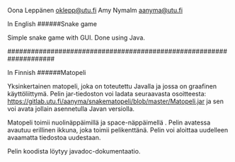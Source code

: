 
Oona Leppänen oklepp@utu.fi
Amy Nymalm aanyma@utu.fi

In English
######Snake game

Simple snake game with GUI. Done using Java.

####################################################################

In Finnish
######Matopeli

Yksinkertainen matopeli, joka on toteutettu Javalla ja jossa on graafinen käyttöliittymä.
Pelin jar-tiedoston voi ladata seuraavasta osoitteesta: https://gitlab.utu.fi/aanyma/snakematopeli/blob/master/Matopeli.jar 
ja sen voi avata jollain asennetulla Javan versiolla.

Matopeli toimii nuolinäppäimillä ja space-näppäimellä . Pelin avatessa avautuu erillinen ikkuna, joka toimii pelikenttänä.
Pelin voi aloittaa uudelleen avaamatta tiedostoa uudestaan.

Pelin koodista löytyy javadoc-dokumentaatio.

